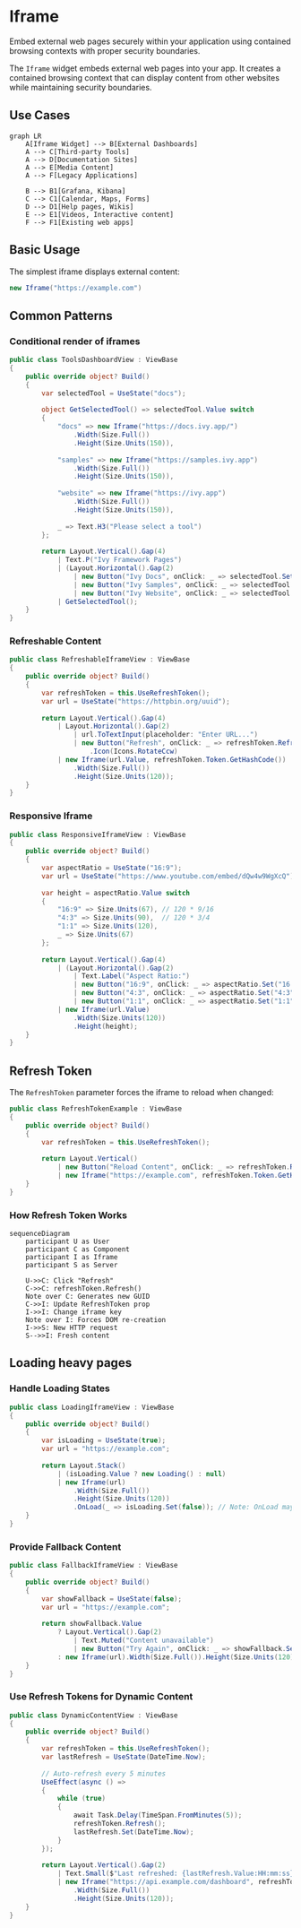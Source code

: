 # Iframe

<Ingress>
Embed external web pages securely within your application using contained browsing contexts with proper security boundaries.
</Ingress>

The `Iframe` widget embeds external web pages into your app. It creates a contained browsing context that can display content from other websites while maintaining security boundaries.

## Use Cases

```mermaid
graph LR
    A[Iframe Widget] --> B[External Dashboards]
    A --> C[Third-party Tools]
    A --> D[Documentation Sites]
    A --> E[Media Content]
    A --> F[Legacy Applications]
    
    B --> B1[Grafana, Kibana]
    C --> C1[Calendar, Maps, Forms]
    D --> D1[Help pages, Wikis]
    E --> E1[Videos, Interactive content]
    F --> F1[Existing web apps]
```

## Basic Usage

The simplest iframe displays external content:

```csharp demo-tabs
new Iframe("https://example.com")
```

## Common Patterns

### Conditional render of iframes

```csharp demo-tabs
public class ToolsDashboardView : ViewBase
{
    public override object? Build()
    {
        var selectedTool = UseState("docs");
        
        object GetSelectedTool() => selectedTool.Value switch
        {
            "docs" => new Iframe("https://docs.ivy.app/")
                .Width(Size.Full())
                .Height(Size.Units(150)),
            
            "samples" => new Iframe("https://samples.ivy.app")
                .Width(Size.Full())
                .Height(Size.Units(150)),
            
            "website" => new Iframe("https://ivy.app")
                .Width(Size.Full())
                .Height(Size.Units(150)),
                
            _ => Text.H3("Please select a tool")
        };
        
        return Layout.Vertical().Gap(4)
            | Text.P("Ivy Framework Pages")
            | (Layout.Horizontal().Gap(2)
                | new Button("Ivy Docs", onClick: _ => selectedTool.Set("docs"))
                | new Button("Ivy Samples", onClick: _ => selectedTool.Set("samples"))
                | new Button("Ivy Website", onClick: _ => selectedTool.Set("website")))
            | GetSelectedTool();
    }
}
```

### Refreshable Content

```csharp demo-tabs
public class RefreshableIframeView : ViewBase
{
    public override object? Build()
    {
        var refreshToken = this.UseRefreshToken();
        var url = UseState("https://httpbin.org/uuid");
        
        return Layout.Vertical().Gap(4)
            | Layout.Horizontal().Gap(2)
                | url.ToTextInput(placeholder: "Enter URL...")
                | new Button("Refresh", onClick: _ => refreshToken.Refresh())
                    .Icon(Icons.RotateCcw)
            | new Iframe(url.Value, refreshToken.Token.GetHashCode())
                .Width(Size.Full())
                .Height(Size.Units(120));
    }
}
```

### Responsive Iframe

```csharp demo-tabs
public class ResponsiveIframeView : ViewBase
{
    public override object? Build()
    {
        var aspectRatio = UseState("16:9");
        var url = UseState("https://www.youtube.com/embed/dQw4w9WgXcQ");
        
        var height = aspectRatio.Value switch
        {
            "16:9" => Size.Units(67), // 120 * 9/16
            "4:3" => Size.Units(90),  // 120 * 3/4
            "1:1" => Size.Units(120),
            _ => Size.Units(67)
        };
        
        return Layout.Vertical().Gap(4)
            | (Layout.Horizontal().Gap(2)
                | Text.Label("Aspect Ratio:")
                | new Button("16:9", onClick: _ => aspectRatio.Set("16:9"))
                | new Button("4:3", onClick: _ => aspectRatio.Set("4:3"))
                | new Button("1:1", onClick: _ => aspectRatio.Set("1:1")))
            | new Iframe(url.Value)
                .Width(Size.Units(120))
                .Height(height);
    }
}
```

## Refresh Token

The `RefreshToken` parameter forces the iframe to reload when changed:

```csharp
public class RefreshTokenExample : ViewBase
{
    public override object? Build()
    {
        var refreshToken = this.UseRefreshToken();
        
        return Layout.Vertical()
            | new Button("Reload Content", onClick: _ => refreshToken.Refresh())
            | new Iframe("https://example.com", refreshToken.Token.GetHashCode());
    }
}
```

### How Refresh Token Works

```mermaid
sequenceDiagram
    participant U as User
    participant C as Component
    participant I as Iframe
    participant S as Server
    
    U->>C: Click "Refresh"
    C->>C: refreshToken.Refresh()
    Note over C: Generates new GUID
    C->>I: Update RefreshToken prop
    I->>I: Change iframe key
    Note over I: Forces DOM re-creation
    I->>S: New HTTP request
    S-->>I: Fresh content
```

## Loading heavy pages

### Handle Loading States

```csharp
public class LoadingIframeView : ViewBase
{
    public override object? Build()
    {
        var isLoading = UseState(true);
        var url = "https://example.com";
        
        return Layout.Stack()
            | (isLoading.Value ? new Loading() : null)
            | new Iframe(url)
                .Width(Size.Full())
                .Height(Size.Units(120))
                .OnLoad(_ => isLoading.Set(false)); // Note: OnLoad may not be available
    }
}
```

### Provide Fallback Content

```csharp
public class FallbackIframeView : ViewBase
{
    public override object? Build()
    {
        var showFallback = UseState(false);
        var url = "https://example.com";
        
        return showFallback.Value
            ? Layout.Vertical().Gap(2)
                | Text.Muted("Content unavailable")
                | new Button("Try Again", onClick: _ => showFallback.Set(false))
            : new Iframe(url).Width(Size.Full()).Height(Size.Units(120));
    }
}
```

### Use Refresh Tokens for Dynamic Content

```csharp
public class DynamicContentView : ViewBase
{
    public override object? Build()
    {
        var refreshToken = this.UseRefreshToken();
        var lastRefresh = UseState(DateTime.Now);
        
        // Auto-refresh every 5 minutes
        UseEffect(async () =>
        {
            while (true)
            {
                await Task.Delay(TimeSpan.FromMinutes(5));
                refreshToken.Refresh();
                lastRefresh.Set(DateTime.Now);
            }
        });
        
        return Layout.Vertical().Gap(2)
            | Text.Small($"Last refreshed: {lastRefresh.Value:HH:mm:ss}")
            | new Iframe("https://api.example.com/dashboard", refreshToken.Token.GetHashCode())
                .Width(Size.Full())
                .Height(Size.Units(120));
    }
}
```

<WidgetDocs Type="Ivy.Iframe" ExtensionTypes="Ivy.IframeExtensions" SourceUrl="https://github.com/Ivy-Interactive/Ivy-Framework/blob/main/Ivy/Widgets/Primitives/Iframe.cs"/>
